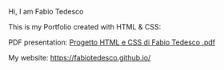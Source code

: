 Hi, I am Fabio Tedesco

This is my Portfolio created with HTML & CSS:

PDF presentation: [Progetto HTML e CSS di Fabio Tedesco .pdf](https://github.com/FabioTedesco/FabioTedesco.github.io/files/13793636/Progetto.HTML.e.CSS.di.Fabio.Tedesco.pdf)

My website: https://fabiotedesco.github.io/
